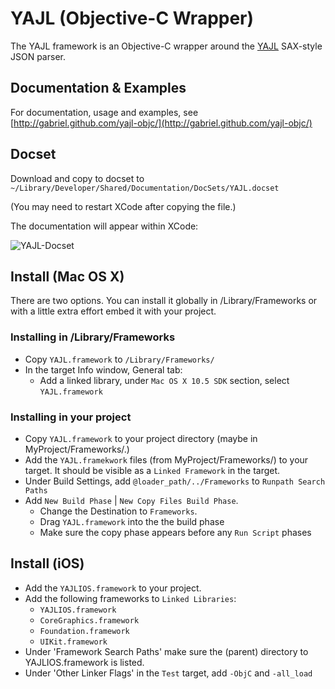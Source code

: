 # YAJL (Objective-C Wrapper)

The YAJL framework is an Objective-C wrapper around the [YAJL](http://lloyd.github.com/yajl/) SAX-style JSON parser.

## Documentation & Examples

For documentation, usage and examples, see [http://gabriel.github.com/yajl-objc/](http://gabriel.github.com/yajl-objc/)

## Docset

Download and copy to docset to `~/Library/Developer/Shared/Documentation/DocSets/YAJL.docset`

(You may need to restart XCode after copying the file.)

The documentation will appear within XCode:

![YAJL-Docset](http://rel.me.s3.amazonaws.com/yajl/images/docset.png)

## Install (Mac OS X)

There are two options. You can install it globally in /Library/Frameworks or with a little extra effort embed it with your project.

### Installing in /Library/Frameworks

- Copy `YAJL.framework` to `/Library/Frameworks/`
- In the target Info window, General tab:
	- Add a linked library, under `Mac OS X 10.5 SDK` section, select `YAJL.framework`

### Installing in your project

- Copy `YAJL.framework` to your project directory (maybe in MyProject/Frameworks/.)
- Add the `YAJL.framekwork` files (from MyProject/Frameworks/) to your target. It should be visible as a `Linked Framework` in the target. 
- Under Build Settings, add `@loader_path/../Frameworks` to `Runpath Search Paths` 
- Add `New Build Phase` | `New Copy Files Build Phase`. 
	- Change the Destination to `Frameworks`.
	- Drag `YAJL.framework` into the the build phase
	- Make sure the copy phase appears before any `Run Script` phases 

## Install (iOS)

- Add the `YAJLIOS.framework` to your project.
- Add the following frameworks to `Linked Libraries`:
  - `YAJLIOS.framework`
  - `CoreGraphics.framework`
  - `Foundation.framework`
  - `UIKit.framework`
- Under 'Framework Search Paths' make sure the (parent) directory to YAJLIOS.framework is listed.
- Under 'Other Linker Flags' in the `Test` target, add `-ObjC` and `-all_load`




